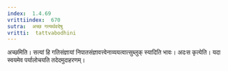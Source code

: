 ```yaml
---
index:  1.4.69
vrittiindex:  670
sutra:  अच्छ गत्यर्थवदेषु
vritti:  tattvabodhini 
---
```


अच्छमिति। सत्यां हि गतिसंज्ञायां निपातसंज्ञावत्त्वेनाव्ययत्वात्सुब्लुक् स्यादिति भावः। अदःस कृत्येति। यदा स्वयमेव पर्यालोचयति तदेदमुदाहरणम्।

